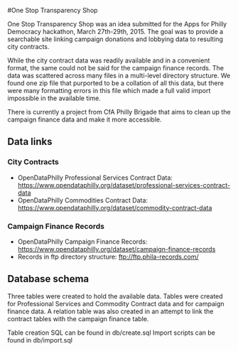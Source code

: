 #One Stop Transparency Shop

One Stop Transparency Shop was an idea submitted for the Apps for Philly Democracy hackathon, March 27th-29th, 2015.  The goal was to provide a searchable site linking campaign donations and lobbying data to resulting city contracts.

While the city contract data was readily available and in a convenient format, the same could not be said for the campaign finance records.  The data was scattered across many files in a multi-level directory structure.  We found one zip file that purported to be a collation of all this data, but there were many formatting errors in this file which made a full valid import impossible in the available time.

There is currently a project from CfA Philly Brigade that aims to clean up the campaign finance data and make it more accessible.

## Data links

### City Contracts
 - OpenDataPhilly Professional Services Contract Data: https://www.opendataphilly.org/dataset/professional-services-contract-data
 - OpenDataPhilly Commodities Contract Data: https://www.opendataphilly.org/dataset/commodity-contract-data

### Campaign Finance Records
 - OpenDataPhilly Campaign Finance Records: https://www.opendataphilly.org/dataset/campaign-finance-records
 - Records in ftp directory structure:  ftp://ftp.phila-records.com/

## Database schema

   Three tables were created to hold the available data.  Tables were created for Professional Services and Commodity Contract data and for campaign finance data.  A relation table was also created in an attempt to link the contract tables with the campaign finance table.

Table creation SQL can be found in db/create.sql
Import scripts can be found in db/import.sql


